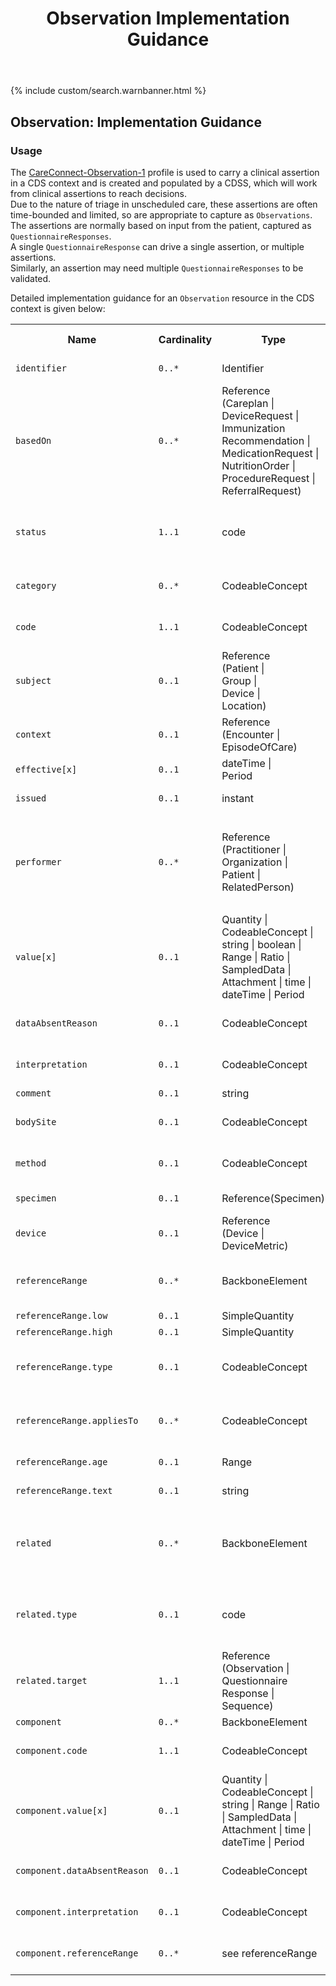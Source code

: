 ﻿---
title: Observation Implementation Guidance
keywords: observation, rest,
tags: [rest,fhir,api]
sidebar: ctp_rest_sidebar
permalink: api_observation.html
summary: Observation resource implementation guidance
---

{% include custom/search.warnbanner.html %}
<!--
{% include custom/fhir.referencemin.html resource="[CareConnect-Observation-1](https://fhir.hl7.org.uk/STU3/StructureDefinition/CareConnect-Observation-1)" userlink="" page="" fhirname="Observation" fhirlink="[CareConnect-Observation-1](https://fhir.hl7.org.uk/STU3/StructureDefinition/CareConnect-Observation-1)" content="User Stories" userlink="" %}
-->
## Observation: Implementation Guidance ##

### Usage ###
The [CareConnect-Observation-1](https://fhir.hl7.org.uk/STU3/StructureDefinition/CareConnect-Observation-1) profile is used to carry a clinical assertion in a CDS context and is created and populated by a CDSS, which will work from clinical assertions to reach decisions.  
Due to the nature of triage in unscheduled care, these assertions are often time-bounded and limited, so are appropriate to capture as `Observations`. The assertions are normally based on input from the patient, captured as `QuestionnaireResponses`.  
A single `QuestionnaireResponse` can drive a single assertion, or multiple assertions.  
Similarly, an assertion may need multiple `QuestionnaireResponses` to be validated.

Detailed implementation guidance for an `Observation` resource in the CDS context is given below:  


<table style="min-width:100%;width:100%">

<tr>
    <th style="width:10%;">Name</th>
    <th style="width:5%;">Cardinality</th>
    <th style="width:10%;">Type</th>
      <th style="width:38%;">FHIR Documentation</th>
   <th style="width:37%;">CDS Implementation Guidance</th>
</tr>
<tr>
  <td><code class="highlighter-rouge">identifier</code></td>
    <td><code class="highlighter-rouge">0..*</code></td>
    <td>Identifier</td>
    <td>Business Identifier for observation</td>
<td>A unique identifier for the <code class="highlighter-rouge">Observation</code>.</td>
</tr>
<tr>
  <td><code class="highlighter-rouge">basedOn</code></td>
      <td><code class="highlighter-rouge">0..*</code></td>
    <td>Reference<br>(Careplan |<br>DeviceRequest |<br>Immunization<br>Recommendation |<br>MedicationRequest |<br>NutritionOrder |<br>ProcedureRequest |<br>ReferralRequest)</td>
    <td>Fulfils plan, proposal or order</td>
<td></td>
 </tr>
<tr>
  <td><code class="highlighter-rouge">status</code></td>
      <td><code class="highlighter-rouge">1..1</code></td>
    <td>code</td>
    <td>registered | preliminary | final | amended + <a href="https://www.hl7.org/fhir/stu3/valueset-observation-status.html">ObservationStatus (Required)</a>.</td>
<td>This will normally be 'final', but may be 'amended' (where a user has amended his/her answers to a question).</td>
 </tr>
<tr>
  <td><code class="highlighter-rouge">category</code></td>
      <td><code class="highlighter-rouge">0..*</code></td>
   <td>CodeableConcept</td>
    <td>Classification of type of observation <a href="https://www.hl7.org/fhir/stu3/valueset-observation-category.html">Observation Category Codes (Preferred)</a>.</td>
<td></td>
</tr>
<tr>
  <td><code class="highlighter-rouge">code</code></td>
      <td><code class="highlighter-rouge">1..1</code></td>
    <td>CodeableConcept</td>
    <td>Type of observation (code/type) <a href="https://www.hl7.org/fhir/stu3/valueset-observation-codes.html">LOINC Codes (Example)</a>.</td>
<td>Snomed CT code for the <code class="highlighter-rouge">Observation</code>.</td>
 </tr>
<tr>
  <td><code class="highlighter-rouge">subject</code></td>
      <td><code class="highlighter-rouge">0..1</code></td>
 <td>Reference<br>(Patient |<br>Group |<br>Device |<br>Location)</td>
    <td>Who and/or what this is about</td>
<td>This SHOULD be populated with a reference to the <code class="highlighter-rouge">Patient</code> resource.</td>
 </tr>
<tr>
  <td><code class="highlighter-rouge">context</code></td>
      <td><code class="highlighter-rouge">0..1</code></td>
    <td>Reference<br>(Encounter |<br>EpisodeOfCare)</td>
    <td>Healthcare event during which this observation is made</td>
<td></td>
 </tr>
<tr>
  <td><code class="highlighter-rouge">effective[x]</code></td>
      <td><code class="highlighter-rouge">0..1</code></td>
     <td>dateTime |<br>Period</td>
    <td>Clinically relevant time/time-period for observation</td>
<td>This SHOULD be populated.</td>
 </tr>
<tr>
  <td><code class="highlighter-rouge">issued</code></td>
      <td><code class="highlighter-rouge">0..1</code></td>
    <td>instant</td>
    <td>Date/Time this was made available</td>
<td>This SHOULD be populated.</td>
 </tr>
<tr>
  <td><code class="highlighter-rouge">performer</code></td>
      <td><code class="highlighter-rouge">0..*</code></td>
    <td>Reference<br>(Practitioner |<br>Organization |<br>Patient |<br>RelatedPerson)</td>
    <td>Who is responsible for the observation</td>
<td>This SHOULD be populated with a reference to the organisation of the service provider which would be taken from the <code class="highlighter-rouge">ServiceDefinition.<br>$evaluate.inputParameters</code> element.</td>
 </tr>
<tr>
  <td><code class="highlighter-rouge">value[x]</code></td>
      <td><code class="highlighter-rouge">0..1</code></td>
      <td>Quantity | CodeableConcept | string | boolean | Range | Ratio | SampledData | Attachment | time | dateTime | Period</td>
<td>Actual result</td>
<td>This may be of any type, but will often be of type <code class="highlighter-rouge">valueBoolean</code> to indicate the presence or absence of the Observation type recorded in the <code class="highlighter-rouge">Observation.code</code> element.</td>
 </tr>
<tr>
  <td><code class="highlighter-rouge">dataAbsentReason</code></td>
      <td><code class="highlighter-rouge">0..1</code></td>
   <td>CodeableConcept</td>
    <td>Why the result is missing <a href="https://www.hl7.org/fhir/stu3/valueset-observation-valueabsentreason.html">Observation Value Absent Reason (Extensible)</a></td>
<td></td>
 </tr>
<tr>
  <td><code class="highlighter-rouge">interpretation</code></td>
      <td><code class="highlighter-rouge">0..1</code></td>
   <td>CodeableConcept</td>
    <td>High, low, normal, etc. <a href="https://www.hl7.org/fhir/stu3/valueset-observation-interpretation.html">Observation Interpretation Codes (Extensible)</a></td>
<td></td>
 </tr>
<tr>
  <td><code class="highlighter-rouge">comment</code></td>
      <td><code class="highlighter-rouge">0..1</code></td>
    <td>string</td>
    <td>Comments about result</td>
<td></td>
 </tr>
<tr>
  <td><code class="highlighter-rouge">bodySite</code></td>
      <td><code class="highlighter-rouge">0..1</code></td>
   <td>CodeableConcept</td>
    <td>Observed body part <a href="https://www.hl7.org/fhir/stu3/valueset-body-site.html">SNOMED CT Body Structures (Example)</a></td>
<td></td>
 </tr>
<tr>
  <td><code class="highlighter-rouge">method</code></td>
      <td><code class="highlighter-rouge">0..1</code></td>
   <td>CodeableConcept</td>
    <td>How it was done <a href="https://www.hl7.org/fhir/stu3/valueset-observation-methods.html">Observation Methods (Example)</a></td>
<td></td>
 </tr>
<tr>
  <td><code class="highlighter-rouge">specimen</code></td>
      <td><code class="highlighter-rouge">0..1</code></td>
    <td>Reference(Specimen)</td>
  <td>Specimen used for this observation</td>
<td></td>
 </tr>
<tr>
  <td><code class="highlighter-rouge">device</code></td>
      <td><code class="highlighter-rouge">0..1</code></td>
    <td>Reference<br>(Device |<br>DeviceMetric)</td>
    <td>(Measurement) Device</td>
<td></td>
 </tr>
<tr>
  <td><code class="highlighter-rouge">referenceRange</code></td>
      <td><code class="highlighter-rouge">0..*</code></td>
    <td>BackboneElement</td>
    <td>Provides guide for interpretation<br>
+ Must have at least a low or a high or text</td>
<td></td>
 </tr>
<tr>
  <td><code class="highlighter-rouge">referenceRange.low</code></td>
      <td><code class="highlighter-rouge">0..1</code></td>
 <td>SimpleQuantity</td>
    <td>Low Range, if relevant</td>
    <td></td>
</tr>
<tr>
  <td><code class="highlighter-rouge">referenceRange.high</code></td>
      <td><code class="highlighter-rouge">0..1</code></td>
 <td>SimpleQuantity</td>
    <td>High Range, if relevant</td>
    <td></td>
</tr>
<tr>
  <td><code class="highlighter-rouge">referenceRange.type</code></td>
      <td><code class="highlighter-rouge">0..1</code></td>
 <td>CodeableConcept</td>
    <td>Reference range qualifier <a href="https://www.hl7.org/fhir/stu3/valueset-referencerange-meaning.html">Observation Reference Range Meaning Codes (Extensible)</a></td>
    <td></td>
</tr>
<tr>
  <td><code class="highlighter-rouge">referenceRange.appliesTo</code></td>
      <td><code class="highlighter-rouge">0..*</code></td>
 <td>CodeableConcept</td>
    <td>Reference range population <a href="https://www.hl7.org/fhir/stu3/valueset-referencerange-appliesto.html">Observation Reference Range Applies To Codes (Example)</a></td>
    <td></td>
</tr>
<tr>
  <td><code class="highlighter-rouge">referenceRange.age</code></td>
      <td><code class="highlighter-rouge">0..1</code></td>
 <td>Range</td>
    <td>Applicable age range, if relevant</td>
    <td></td>
</tr>
<tr>
  <td><code class="highlighter-rouge">referenceRange.text</code></td>
      <td><code class="highlighter-rouge">0..1</code></td>
 <td>string</td>
    <td>Text based reference range in an observation</td>
    <td></td>
</tr>
<tr>
  <td><code class="highlighter-rouge">related</code></td>
      <td><code class="highlighter-rouge">0..*</code></td>
    <td>BackboneElement</td>
    <td>Resource related to this observation</td>
<td>This SHOULD be populated with the <code class="highlighter-rouge">QuestionnaireResponse</code> resources which affected the population of this <code class="highlighter-rouge">Observation</code>.</td>
 </tr>
<tr>
  <td><code class="highlighter-rouge">related.type</code></td>
      <td><code class="highlighter-rouge">0..1</code></td>
 <td>code</td>
    <td>has-member | derived-from | sequel-to | replaces | qualified-by | interfered-by <a href="https://www.hl7.org/fhir/stu3/valueset-observation-relationshiptypes.html">ObservationRelationshipType (Required)</a></td>
    <td>This should be populated with the value 'derived-from'.</td>
</tr>
<tr>
  <td><code class="highlighter-rouge">related.target</code></td>
      <td><code class="highlighter-rouge">1..1</code></td>
 <td>Reference<br>(Observation |<br>Questionnaire<br>Response |<br>Sequence)</td>
    <td>Resource that is related to this one</td>
<td>This SHOULD only be populated with a reference to the <code class="highlighter-rouge">QuestionnaireResponse</code> resource.</td>
 </tr>
<tr>
  <td><code class="highlighter-rouge">component</code></td>
      <td><code class="highlighter-rouge">0..*</code></td>
    <td>BackboneElement</td>
    <td>Component results</td>
<td></td>
 </tr>
<tr>
  <td><code class="highlighter-rouge">component.code</code></td>
      <td><code class="highlighter-rouge">1..1</code></td>
 <td>CodeableConcept</td>
    <td>Type of component observation (code/type) <a href="https://www.hl7.org/fhir/stu3/valueset-observation-codes.html">LOINC Codes (Example)</a></td>
    <td>Snomed CT code for the <code class="highlighter-rouge">Observation</code>.</td>
</tr>
<tr>
  <td><code class="highlighter-rouge">component.value[x]</code></td>
      <td><code class="highlighter-rouge">0..1</code></td>
      <td>Quantity | CodeableConcept | string | Range | Ratio | SampledData | Attachment | time | dateTime | Period</td>
<td>Actual component result</td>
<td></td>
 </tr>
<tr>
  <td><code class="highlighter-rouge">component.dataAbsentReason</code></td>
      <td><code class="highlighter-rouge">0..1</code></td>
   <td>CodeableConcept</td>
    <td>Why the component result is missing <a href="https://www.hl7.org/fhir/stu3/valueset-observation-valueabsentreason.html">Observation Value Absent Reason (Extensible)</a></td>
<td></td>
 </tr>
<tr>
  <td><code class="highlighter-rouge">component.interpretation</code></td>
      <td><code class="highlighter-rouge">0..1</code></td>
   <td>CodeableConcept</td>
    <td>High, low, normal, etc. <a href="https://www.hl7.org/fhir/stu3/valueset-observation-interpretation.html">Observation Interpretation Codes (Extensible)</a></td>
<td></td>
 </tr>
<tr>
  <td><code class="highlighter-rouge">component.referenceRange</code></td>
      <td><code class="highlighter-rouge">0..*</code></td>
   <td>see referenceRange</td>
    <td>Provides guide for interpretation of component result</td>
<td></td>
 </tr>
</table>

<!-- ## Example Scenario ##
Placeholder -->






